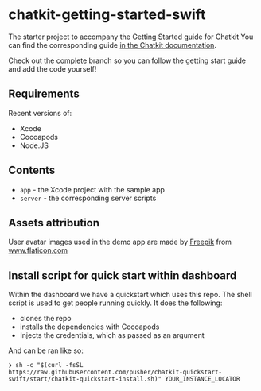 # chatkit-getting-started-swift

The starter project to accompany the Getting Started guide for Chatkit
You can find the corresponding guide [in the Chatkit documentation](https://pusher.com/docs/chatkit/getting_started/swift).

Check out the [complete](https://github.com/pusher/chatkit-getting-started-swift/tree/complete) branch so you can follow the getting start guide and add the code yourself!

## Requirements

Recent versions of:

- Xcode
- Cocoapods
- Node.JS

## Contents

- `app` - the Xcode project with the sample app
- `server` - the corresponding server scripts

## Assets attribution

User avatar images used in the demo app are made by [Freepik](https://www.freepik.com/home) from www.flaticon.com

## Install script for quick start within dashboard

Within the dashboard we have a quickstart which uses this repo. The shell script is used to get people running quickly.
It does the following:

- clones the repo
- installs the dependencies with Cocoapods
- Injects the credentials, which as passed as an argument

And can be ran like so:

```
❯ sh -c "$(curl -fsSL https://raw.githubusercontent.com/pusher/chatkit-quickstart-swift/start/chatkit-quickstart-install.sh)" YOUR_INSTANCE_LOCATOR
```
